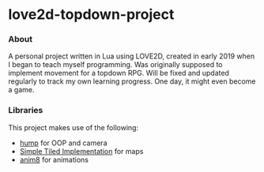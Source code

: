 # love2d-topdown-project

### About
A personal project written in Lua using LOVE2D, created in early 2019 when I began to teach myself programming. Was originally supposed to implement movement for a topdown RPG. Will be fixed and updated regularly to track my own learning progress. One day, it might even become a game.

### Libraries
This project makes use of the following:
- [hump](https://github.com/vrld/hump) for OOP and camera
- [Simple Tiled Implementation](https://github.com/Karai17/Simple-Tiled-Implementation) for maps
- [anim8](https://github.com/kikito/anim8) for animations
